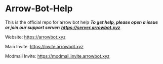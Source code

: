 # Arrow-Bot-Help
This is the official repo for arrow bot help
***To get help, please open a issue or join our support server: https://server.arrowbot.xyz*** 

Website: https://arrowbot.xyz

Main Invite: https://invite.arrowbot.xyz

Modmail Invite: https://modmail.invite.arrowbot.xyz

